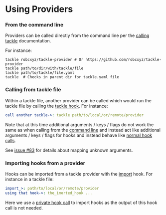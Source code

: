 # Using Providers

### From the command line

Providers can be called directly from the command line per the [calling tackle](command-line.md) documentation.

For instance:
```shell
tackle robcxyz/tackle-provider # Or https://github.com/robcxyz/tackle-provider
tackle path/to/dir/with/tackle/file
tackle path/to/tackle/file.yaml
tackle  # Checks in parent dir for tackle.yaml file
```

### Calling from tackle file

Within a tackle file, another provider can be called which would run the tackle file by calling the [tackle hook](providers/tackle/tackle.md). For instance:

```yaml
call another tackle->: tackle path/to/local/or/remote/provider
```

Note that at this time additional arguments / keys / flags do not work the same as when calling from the [command line](command-line.md#additional-arguments-keys-flags) and instead act like additional arguments / keys / flags for hooks and instead behave like [normal hook calls](writing-tackle-files.md#hook-call-forms).

See [issue #83](https://github.com/robcxyz/tackle/issues/83) for details about mapping unknown arguments.

### Importing hooks from a provider

Hooks can be imported from a tackle provider with the [import](providers/Tackle/import.md) hook. For instance in a tackle file:

```yaml
import_>: path/to/local/or/remote/provider
using that hook->: the_imorted_hook ...
```

Here we use a [private hook call](writing-tackle-files.md#public-vs-private-hook-calls) to import hooks as the output of this hook call is not needed.


